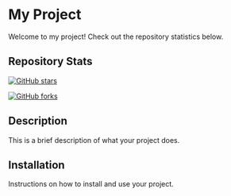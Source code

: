 # My Project

Welcome to my project! Check out the repository statistics below.

## Repository Stats

<!-- GitHub Stars Badge -->
[![GitHub stars](https://img.shields.io/github/stars/yourusername/your-repo.svg?style=social&label=Stars)](https://github.com/yourusername/your-repo)

<!-- GitHub Forks Badge -->
[![GitHub forks](https://img.shields.io/github/forks/yourusername/your-repo.svg?style=social&label=Forks)](https://github.com/yourusername/your-repo)

## Description

This is a brief description of what your project does.

## Installation

Instructions on how to install and use your project.
